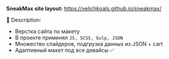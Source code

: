 <b>SneakMax site layout:</b> https://velichkoals.github.io/sneakmax/


💭 Description: 
- Верстка сайта по макету
- В проекте применял  `JS, SCSS, Gulp, JSON`
- Множество слайдеров, подгрузка данных из JSON + cart
- Адаптивный макет под все девайсы ✅
